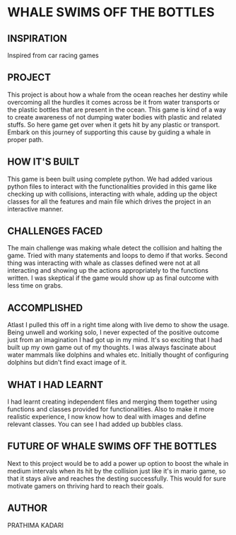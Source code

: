 # WHALE SWIMS OFF THE BOTTLES

## INSPIRATION

Inspired from car racing games

## PROJECT

This project is about how a whale from the ocean reaches her destiny while overcoming all the hurdles it comes across be it from water transports or the plastic bottles that are present in the ocean. This game is kind of a way to create awareness of not dumping water bodies with plastic and related stuffs. So here game get over when it gets hit by any plastic or transport. Embark on this journey of supporting this cause by guiding a whale in proper path. 

## HOW IT'S BUILT

This game is been built using complete python. We had added various python files to interact with the functionalities provided in this game like checking up with collisions, interacting with whale, adding up the object classes for all the features and main file which drives the project in an interactive manner.

## CHALLENGES FACED

The main challenge was making whale detect the collision and halting the game. Tried with many statements and loops to demo if that works. Second thing was interacting with whale as classes defined were not at all interacting and showing up the actions appropriately to the functions written. I was skeptical if the game would show up as final outcome with less time on grabs.

## ACCOMPLISHED

Atlast I pulled this off in a right time along with live demo to show the usage. Being unwell and working solo, I never expected of the positive outcome just from an imagination I had got up in my mind. It's so exciting that I had built up my own game out of my thoughts. I was always fascinate about water mammals like dolphins and whales etc. Initially thought of configuring dolphins but didn't find exact image of it.

## WHAT I HAD LEARNT

I had learnt creating independent files and merging them together using functions and classes provided for functionalities. Also to make it more realistic experience, I now know how to deal with images and define relevant classes. You can see I had added up bubbles class. 

## FUTURE OF WHALE SWIMS OFF THE BOTTLES

Next to this project would be to add a power up option to boost the whale in medium intervals when its hit by the collision just like it's in mario game, so that it stays alive and reaches the desting successfully. This would for sure motivate gamers on thriving hard to reach their goals.

## AUTHOR

PRATHIMA KADARI
